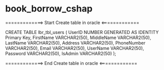 # book_borrow_cshap

=============> Start Create table in oracle <=============

CREATE TABLE lbr_tbl_users
(
    UserID NUMBER GENERATED AS IDENTITY Primary Key,
    FirstName VARCHAR2(50),
    MiddleName VARCHAR2(50),
    LastName VARCHAR2(50),
    Address VARCHAR2(50),
    PhoneNumber VARCHAR2(50),
    Email VARCHAR2(50),
    UserName VARCHAR2(50),
    Password VARCHAR2(50),
    IsAdmin VARCHAR2(50)
);

=============> End Create table in oracle <=============
